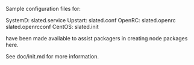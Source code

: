Sample configuration files for:

SystemD: slated.service
Upstart: slated.conf
OpenRC:  slated.openrc
         slated.openrcconf
CentOS:  slated.init

have been made available to assist packagers in creating node packages here.

See doc/init.md for more information.
